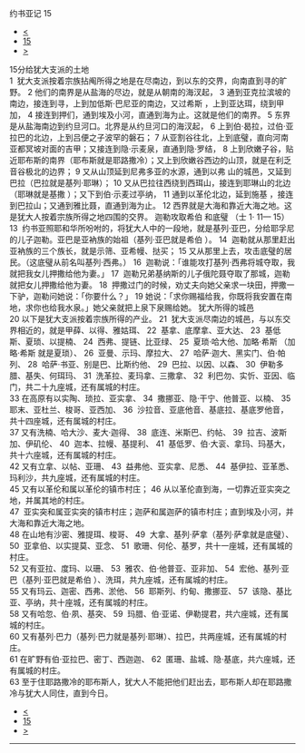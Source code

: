 ﻿





 约书亚记 15




* [<](bible/JOS14.md)
* [15](bible/JOS.md)
* [>](bible/JOS16.md)



 
15分给犹大支派的土地  
1  犹大支派按着宗族拈阄所得之地是在尽南边，到以东的交界，向南直到寻的旷野。 
2 他们的南界是从盐海的尽边，就是从朝南的海汊起， 
3 通到亚克拉滨坡的南边，接连到寻，上到加低斯·巴尼亚的南边，又过希斯 ，上到亚达珥，绕到甲加， 
4 接连到押们，通到埃及小河，直通到海为止。这就是他们的南界。 
5 东界是从盐海南边到约旦河口。北界是从约旦河口的海汊起， 
6 上到伯·曷拉，过伯·亚拉巴的北边，上到吕便之子波罕的磐石； 
7 从亚割谷往北，上到底璧，直向河南亚都冥坡对面的吉甲；又接连到隐·示麦泉，直通到隐·罗结， 
8 上到欣嫩子谷，贴近耶布斯的南界（耶布斯就是耶路撒冷）；又上到欣嫩谷西边的山顶，就是在利乏音谷极北的边界； 
9 又从山顶延到尼弗多亚的水源，通到以弗 山的城邑，又延到巴拉（巴拉就是基列·耶琳）； 
10 又从巴拉往西绕到西珥山，接连到耶琳山的北边（耶琳就是基撒 ）；又下到伯·示麦过亭纳， 
11 通到以革伦北边，延到施基 ，接连到巴拉山；又通到雅比聂，直通到海为止。 
12 西界就是大海和靠近大海之地。这是犹大人按着宗族所得之地四围的交界。 迦勒攻取希伯 和底璧 （士
1·
11—
15）  
13  约书亚照耶和华所吩咐的，将犹大人中的一段地，就是基列·亚巴，分给耶孚尼的儿子迦勒。亚巴是亚衲族的始祖（基列·亚巴就是希伯 ）。 
14  迦勒就从那里赶出亚衲族的三个族长，就是示筛、亚希幔、挞买； 
15 又从那里上去，攻击底璧的居民。（这底璧从前名叫基列·西弗。） 
16  迦勒说：「谁能攻打基列·西弗将城夺取，我就把我女儿押撒给他为妻。」 
17  迦勒兄弟基纳斯的儿子俄陀聂夺取了那城，迦勒就把女儿押撒给他为妻。 
18  押撒过门的时候，劝丈夫向她父亲求一块田，押撒一下驴，迦勒问她说：「你要什么？」 
19 她说：「求你赐福给我，你既将我安置在南地，求你也给我水泉。」她父亲就把上泉下泉赐给她。 犹大所得的城邑  
20 以下是犹大支派按着宗族所得的产业。 
21  犹大支派尽南边的城邑，与以东交界相近的，就是甲薛、以得、雅姑珥、 
22  基拿、底摩拿、亚大达、 
23  基低斯、夏琐、以提楠、 
24  西弗、提链、比亚绿、 
25  夏琐·哈大他、加略·希斯 （加略·希斯 就是夏琐）、 
26  亚曼、示玛、摩拉大、 
27  哈萨·迦大、黑实门、伯·帕列、 
28  哈萨·书亚、别是巴、比斯约他、 
29  巴拉、以因、以森、 
30  伊勒多腊、基失、何珥玛、 
31  洗革拉、麦玛拿、三撒拿、 
32  利巴勿、实忻、亚因、临门，共二十九座城，还有属城的村庄。  
33 在高原有以实陶、琐拉、亚实拿、 
34  撒挪亚、隐·干宁、他普亚、以楠、 
35  耶末、亚杜兰、梭哥、亚西加、 
36  沙拉音、亚底他音、基底拉、基底罗他音，共十四座城，还有属城的村庄。  
37 又有洗楠、哈大沙、麦大·迦得、 
38  底连、米斯巴、约帖、 
39  拉吉、波斯加、伊矶伦、 
40  迦本、拉幔、基提利、 
41  基低罗、伯·大衮、拿玛、玛基大，共十六座城，还有属城的村庄。  
42 又有立拿、以帖、亚珊、 
43  益弗他、亚实拿、尼悉、 
44  基伊拉、亚革悉、玛利沙，共九座城，还有属城的村庄。  
45 又有以革伦和属以革伦的镇市村庄； 
46 从以革伦直到海，一切靠近亚实突之地，并属其地的村庄。  
47  亚实突和属亚实突的镇市村庄；迦萨和属迦萨的镇市村庄；直到埃及小河，并大海和靠近大海之地。  
48 在山地有沙密、雅提珥、梭哥、 
49  大拿、基列·萨拿（基列·萨拿就是底璧）、 
50  亚拿伯、以实提莫、亚念、 
51  歌珊、何伦、基罗，共十一座城，还有属城的村庄。  
52 又有亚拉、度玛、以珊、 
53  雅农、伯·他普亚、亚非加、 
54  宏他、基列·亚巴（基列·亚巴就是希伯 ）、洗珥，共九座城，还有属城的村庄。  
55 又有玛云、迦密、西弗、淤他、 
56  耶斯列、约甸、撒挪亚、 
57  该隐、基比亚、亭纳，共十座城，还有属城的村庄。  
58 又有哈忽、伯·夙、基突、 
59  玛腊、伯·亚诺、伊勒提君，共六座城，还有属城的村庄。  
60 又有基列·巴力（基列·巴力就是基列·耶琳）、拉巴，共两座城，还有属城的村庄。  
61 在旷野有伯·亚拉巴、密丁、西迦迦、 
62  匿珊、盐城、隐·基底，共六座城，还有属城的村庄。  
63 至于住耶路撒冷的耶布斯人，犹大人不能把他们赶出去，耶布斯人却在耶路撒冷与犹大人同住，直到今日。 
* [<](bible/JOS14.md)
* [15](bible/JOS.md)
* [>](bible/JOS16.md)





---









